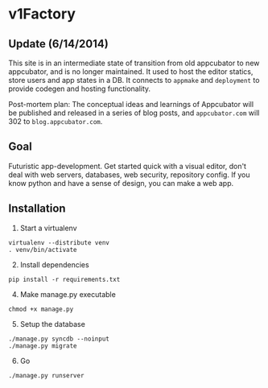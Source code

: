 v1Factory
=========

Update (6/14/2014)
------------------

This site is in an intermediate state of transition
from old appcubator to new appcubator, and is no longer maintained.
It used to host the editor statics, store users and app states in a DB.
It connects to `appmake` and `deployment` to provide codegen and hosting functionality.

Post-mortem plan:
The conceptual ideas and learnings of Appcubator will be published
and released in a series of blog posts, and `appcubator.com` will 302 to `blog.appcubator.com`.


Goal
----

Futuristic app-development. Get started quick with a visual editor,
don't deal with web servers, databases, web security, repository config.
If you know python and have a sense of design, you can make a web app.

Installation
------------

1. Start a virtualenv
```
virtualenv --distribute venv
. venv/bin/activate
```

2. Install dependencies
```
pip install -r requirements.txt
```

4. Make manage.py executable
```
chmod +x manage.py
```

5. Setup the database
```
./manage.py syncdb --noinput
./manage.py migrate
```

6. Go
```
./manage.py runserver
```

